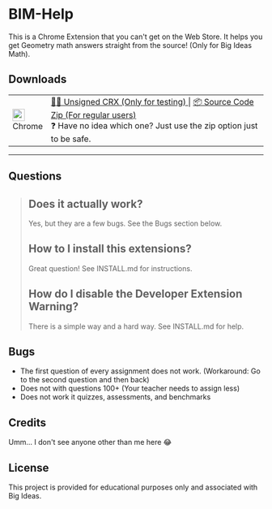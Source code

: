 # BIM-Help
This is a Chrome Extension that you can\'t get on the Web Store. It helps you get Geometry math answers straight from the source! (Only for Big Ideas Math).

## Downloads

<table class="is-fullwidth">
</thead>
<tbody>
</tbody>
  <tr>
    <td>
      <img src="https://www.google.com/chrome/static/images/favicons/apple-icon-180x180.png" width="24"><br />
      Chrome
    </td>
    <td>
      <span></span>
      <a href="#">
        👨‍💻 Unsigned CRX (Only for testing)
      </a> |
      <a href="#">
        📦 Source Code Zip (For regular users)
      </a>
      <br />
      <span>
        ❓ Have no idea which one? Just use the zip option just to be safe.
      </span>
    </td>
  </tr>
</table>

<hr />

## Questions

>## Does it actually work?
>Yes, but they are a few bugs. See the Bugs section below.
>## How to I install this extensions?
>Great question! See INSTALL.md for instructions.
>## How do I disable the Developer Extension Warning?
>There is a simple way and a hard way. See INSTALL.md for help.
## Bugs
* The first question of every assignment does not work. (Workaround: Go to the second question and then back)
* Does not with questions 100+ (Your teacher needs to assign less)
* Does not work it quizzes, assessments, and benchmarks

## Credits
Umm... I don\'t see anyone other than me here 😂
## License
This project is provided for educational purposes only and associated with Big Ideas.
